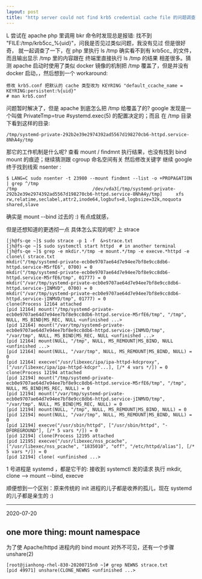 ```yaml
---
layout: post
title: "http server could not find krb5 credential cache file 的问题调查经过"
---
```


L 尝试在 apache php 里调用 bkr 命令时发现总是报错: 找不到 "FILE:/tmp/krb5cc_%{uid}"，问我是否见过类似问题，我没有见过 但是很好奇，
就一起调查了一下，在 php 里执行 ls /tmp 确实看不到有 krb5cc_ 的文件，而且输出显示 /tmp 里的内容跟在 终端里直接执行 ls /tmp 的结果
相差很多。猜测 apache 启动时使用了类似 docker 镜像的机制把 /tmp 覆盖了，但是并没有 docker 启动，，然后想到一个 workaround:

    修改 krb5.conf 把默认的 cache 类型改为 KEYRING "default_ccache_name = KEYRING:persistent:%{uid}"
    # man krb5.conf 

问题暂时解决了，但是 apache 到底怎么把 /tmp 给覆盖了的? google 发现是一个叫做 PrivateTmp=true #systemd.exec(5) 的配置决定的；而且
在 /tmp 目录下看到这样的目录:

    /tmp/systemd-private-292b2e39e2974392ad5567d198270cb6-httpd.service-8NhA4y/tmp

那它的工作机制是什么呢? 查看 mount / findmnt 执行结果，也没有找到 bind mount 的痕迹；继续猜测跟 cgroup 命名空间有关 然后修改关键字
继续 google 终于找到线索 nsenter :

    $ LANG=C sudo nsenter -t 23980 --mount findmnt --list -o +PROPAGATION | grep ^/tmp
    /tmp                            /dev/vda3[/tmp/systemd-private-292b2e39e2974392ad5567d198270cb6-httpd.service-8NhA4y/tmp]     xfs        rw,relatime,seclabel,attr2,inode64,logbufs=8,logbsize=32k,noquota                                                shared,slave


确实是 mount --bind 过去的 :) 有点成就感，

但是还想知道的更透彻一点 具体怎么实现的呢? 上 strace

```
[jh@fs-qe ~]$ sudo strace -p 1 -f  &>strace.txt
[jh@fs-qe ~]$ sudo systemctl start httpd  # in another terminal
[jh@fs-qe ~]$ grep -e mkdir.*/tmp -e mount.*/tmp -e execve.*httpd -e clone\( strace.txt
mkdir("/tmp/systemd-private-ecb0e9707ae64d7e94ee7bf8e9cc8db6-httpd.service-M5rfE6", 0700) = 0
mkdir("/tmp/systemd-private-ecb0e9707ae64d7e94ee7bf8e9cc8db6-httpd.service-M5rfE6/tmp", 01777) = 0
mkdir("/var/tmp/systemd-private-ecb0e9707ae64d7e94ee7bf8e9cc8db6-httpd.service-jINMVD", 0700) = 0
mkdir("/var/tmp/systemd-private-ecb0e9707ae64d7e94ee7bf8e9cc8db6-httpd.service-jINMVD/tmp", 01777) = 0
clone(Process 12164 attached
[pid 12164] mount("/tmp/systemd-private-ecb0e9707ae64d7e94ee7bf8e9cc8db6-httpd.service-M5rfE6/tmp", "/tmp", NULL, MS_BIND|MS_REC, NULL <unfinished ...>
[pid 12164] mount("/var/tmp/systemd-private-ecb0e9707ae64d7e94ee7bf8e9cc8db6-httpd.service-jINMVD/tmp", "/var/tmp", NULL, MS_BIND|MS_REC, NULL <unfinished ...>
[pid 12164] mount(NULL, "/tmp", NULL, MS_REMOUNT|MS_BIND, NULL <unfinished ...>
[pid 12164] mount(NULL, "/var/tmp", NULL, MS_REMOUNT|MS_BIND, NULL) = 0
[pid 12164] execve("/usr/libexec/ipa/ipa-httpd-kdcproxy", ["/usr/libexec/ipa/ipa-httpd-kdcpr"...], [/* 4 vars */]) = 0
clone(Process 12194 attached
[pid 12194] mount("/tmp/systemd-private-ecb0e9707ae64d7e94ee7bf8e9cc8db6-httpd.service-M5rfE6/tmp", "/tmp", NULL, MS_BIND|MS_REC, NULL) = 0
[pid 12194] mount("/var/tmp/systemd-private-ecb0e9707ae64d7e94ee7bf8e9cc8db6-httpd.service-jINMVD/tmp", "/var/tmp", NULL, MS_BIND|MS_REC, NULL) = 0
[pid 12194] mount(NULL, "/tmp", NULL, MS_REMOUNT|MS_BIND, NULL) = 0
[pid 12194] mount(NULL, "/var/tmp", NULL, MS_REMOUNT|MS_BIND, NULL) = 0
[pid 12194] execve("/usr/sbin/httpd", ["/usr/sbin/httpd", "-DFOREGROUND"], [/* 5 vars */]) = 0
[pid 12194] clone(Process 12195 attached
[pid 12195] execve("/usr/libexec/nss_pcache", ["/usr/libexec/nss_pcache", "1835010", "off", "/etc/httpd/alias"], [/* 5 vars */]) = 0
[pid 12194] clone( <unfinished ...>
```

1 号进程是 systemd ，都是它干的: 接收到 systemctl 发的请求 执行 mkdir, clone --> mount --bind, execve

顺便想到一个区别：原来传统的 init 进程的儿子都是收养的孤儿，现在 systemd 的儿子都是亲生的 :)

---
2020-07-20
## one more thing: mount namespace
为了使 Apache/httpd 进程内的 bind mount 对外不可见，还有一个步骤 unshare(2)
```
[root@jianhong-rhel-830-20200715n0 ~]# grep NEWNS strace.txt 
[pid 49971] unshare(CLONE_NEWNS <unfinished ...>
```

